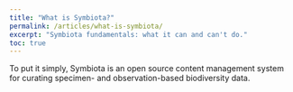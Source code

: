 ```yaml
---
title: "What is Symbiota?"
permalink: /articles/what-is-symbiota/
excerpt: "Symbiota fundamentals: what it can and can't do."
toc: true
---
```


To put it simply, Symbiota is an open source content management system for curating specimen- and observation-based biodiversity data. 